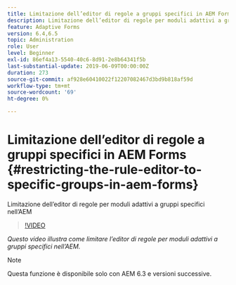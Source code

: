 ```yaml
---
title: Limitazione dell’editor di regole a gruppi specifici in AEM Forms
description: Limitazione dell’editor di regole per moduli adattivi a gruppi specifici nell’AEM
feature: Adaptive Forms
version: 6.4,6.5
topic: Administration
role: User
level: Beginner
exl-id: 86ef4a13-5540-40c6-8d91-2e8b64341f5b
last-substantial-update: 2019-06-09T00:00:00Z
duration: 273
source-git-commit: af928e60410022f12207082467d3bd9b818af59d
workflow-type: tm+mt
source-wordcount: '69'
ht-degree: 0%

---
```


# Limitazione dell’editor di regole a gruppi specifici in AEM Forms {#restricting-the-rule-editor-to-specific-groups-in-aem-forms}

Limitazione dell’editor di regole per moduli adattivi a gruppi specifici nell’AEM

>[!VIDEO](https://video.tv.adobe.com/v/19470?quality=12&learn=on)

*Questo video illustra come limitare l’editor di regole per moduli adattivi a gruppi specifici nell’AEM.*

>[!NOTE]
>
>Questa funzione è disponibile solo con AEM 6.3 e versioni successive.

